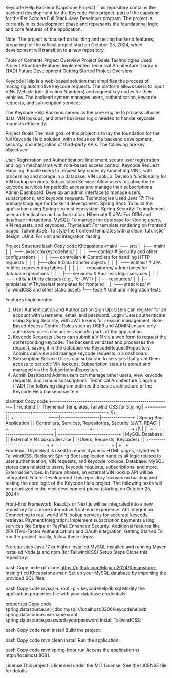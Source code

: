 Keycode Help Backend (Capstone Project)
This repository contains the backend development for the Keycode Help project, part of the capstone for the Per Scholas Full Stack Java Developer program. The project is currently in its development phase and represents the foundational logic and core features of the application.

Note: The project is focused on building and testing backend features, preparing for the official project start on October 25, 2024, when development will transition to a new repository.

Table of Contents
Project Overview
Project Goals
Technologies Used
Project Structure
Features Implemented
Technical Architecture Diagram (TAD)
Future Development
Getting Started
Project Overview

Keycode Help is a web-based solution that simplifies the process of managing automotive keycode requests. The platform allows users to input VINs (Vehicle Identification Numbers) and request key codes for their vehicles. The backend system manages users, authentication, keycode requests, and subscription services.

The Keycode Help Backend serves as the core engine to process all user data, VIN lookups, and other business logic needed to handle keycode requests efficiently.

Project Goals
The main goal of this project is to lay the foundation for the full Keycode Help solution, with a focus on the backend development, security, and integration of third-party APIs. The following are key objectives:

User Registration and Authentication: Implement secure user registration and login mechanisms with role-based access control.
Keycode Request Handling: Enable users to request key codes by submitting VINs, with processing and storage in a database.
VIN Lookup: Develop functionality for VIN lookup services.
Subscription Service: Allow users to subscribe to keycode services for periodic access and manage their subscriptions.
Admin Dashboard: Develop an admin interface to manage users, subscriptions, and keycode requests.
Technologies Used
Java 17: The primary language for backend development.
Spring Boot: To build the application using Spring’s robust ecosystem.
Spring Security: To implement user authentication and authorization.
Hibernate & JPA: For ORM and database interactions.
MySQL: To manage the database for storing users, VIN requests, and keycodes.
Thymeleaf: For template rendering on frontend pages.
TailwindCSS: To style the frontend templates with a clean, futuristic design.
JUnit: For unit and integration testing.

Project Structure
bash
Copy code
Khcapstone-main/
├── src/
│   ├── main/
│   │   ├── java/com/keycodehelp/
│   │   │   ├── config/               # Security and other configurations
│   │   │   ├── controller/           # Controllers for handling HTTP requests
│   │   │   ├── dto/                  # Data transfer objects
│   │   │   ├── entities/             # JPA entities representing tables
│   │   │   ├── repositories/         # Interfaces for database operations
│   │   │   ├── services/             # Business logic services
│   │   │   └── utils/                # Utility classes (e.g., for JWT)
│   ├── resources/
│   │   ├── templates/                # Thymeleaf templates for frontend
│   │   └── static/css/               # TailwindCSS and other static assets
└── test/                             # Unit and integration tests

Features Implemented
1. User Authentication and Authorization
   Sign Up: Users can register for an account with username, email, and password.
   Login: Users authenticate using Spring Security, with JWT tokens for session management.
   Role-Based Access Control: Roles such as USER and ADMIN ensure only authorized users can access specific parts of the application.
2. Keycode Requests
   Users can submit a VIN via a web form to request the corresponding keycode.
   The backend validates and processes the request, saving it in the database via KeycodeRequestRepository.
   Admins can view and manage keycode requests in a dashboard.
3. Subscription Service
   Users can subscribe to services that grant them access to periodic VIN lookups.
   Subscription status is stored and managed via the SubscriptionRepository.
4. Admin Dashboard
   Admin users can manage other users, view keycode requests, and handle subscriptions.
   Technical Architecture Diagram (TAD)
   The following diagram outlines the basic architecture of the Keycode Help backend system:

plaintext
Copy code
+---------------------------------------------------------+
|                        Frontend                         |
|      Thymeleaf Templates, Tailwind CSS for Styling       |
+---------------------+-------------------+---------------+
/|\                  |  
|                   |
+----------------------|-------------------|---------------+
|                   Spring Boot Application                  |
|   Controllers, Services, Repositories, Security (JWT, RBAC) |
+----------------------+----------------+-------------------+
/|\               |
|                |
+----------------------------+  |  +----------------------------+
|         MySQL Database      |  |  | External VIN Lookup Service |
| (Users, Requests, Keycodes) |  |  +----------------------------+
+----------------------------+  |
+--+  
Frontend: Thymeleaf is used to render dynamic HTML pages, styled with TailwindCSS.
Backend: Spring Boot application handles all logic related to user authentication, VIN requests, and keycode lookups.
Database: MySQL stores data related to users, keycode requests, subscriptions, and more.
External Services: In future phases, an external VIN lookup API will be integrated.
Future Development
This repository focuses on building and testing the core logic of the Keycode Help project. The following tasks will be prioritized in the next development phase (starting on October 25, 2024):

Front-End Framework: React.js or Next.js will be integrated into a new repository for a more interactive front-end experience.
API Integration: Connecting to real-world VIN lookup services for accurate keycode retrieval.
Payment Integration: Implement subscription payments using services like Stripe or PayPal.
Enhanced Security: Additional features like 2FA (Two-Factor Authentication) and OAuth integration.
Getting Started
To run the project locally, follow these steps:

Prerequisites
Java 17 or higher installed
MySQL installed and running
Maven installed
Node.js and npm (for TailwindCSS)
Setup Steps
Clone this repository:

bash
Copy code
git clone https://github.com/Mrguru2024/Khcapstone-main.git
cd Khcapstone-main
Set up your MySQL database by importing the provided SQL files:

bash
Copy code
mysql -u root -p < keycodehelpdb.sql
Modify the application.properties file with your database credentials:

properties
Copy code
spring.datasource.url=jdbc:mysql://localhost:3306/keycodehelpdb
spring.datasource.username=root
spring.datasource.password=yourpassword
Install TailwindCSS:

bash
Copy code
npm install
Build the project:

bash
Copy code
mvn clean install
Run the application:

bash
Copy code
mvn spring-boot:run
Access the application at http://localhost:8081.

License
This project is licensed under the MIT License. See the LICENSE file for details.

